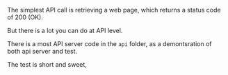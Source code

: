 The simplest API call is retrieving a web page, which returns a status code of 200 (OK).

But there is a lot you can do at API level.

There is a most API server code in the `api` folder, as a demontsration of both api server and test.

The test is short and sweet, 